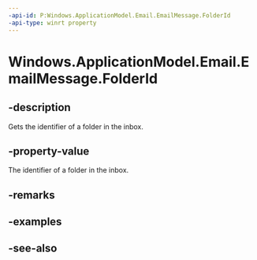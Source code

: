 ```yaml
---
-api-id: P:Windows.ApplicationModel.Email.EmailMessage.FolderId
-api-type: winrt property
---
```


<!-- Property syntax
public string FolderId { get; }
-->

# Windows.ApplicationModel.Email.EmailMessage.FolderId

## -description
Gets the identifier of a folder in the inbox.

## -property-value
The identifier of a folder in the inbox.

## -remarks

## -examples

## -see-also
